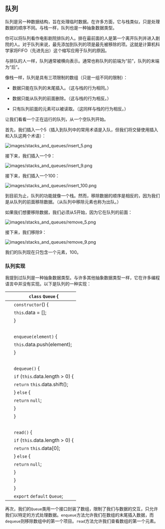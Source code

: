 ## 队列

队列是另一种数据结构，旨在处理临时数据。在许多方面，它与栈类似，只是处理数据的顺序不同。与栈一样，队列也是一种抽象数据类型。

你可以将队列看作电影剧院排队的人。排在最前面的人是第一个离开队列并进入剧院的人。对于队列来说，最先添加到队列的项是最先被移除的项。这就是计算机科学家将FIFO（先进先出）这个缩写应用于队列的原因。

与排队的人一样，队列通常被横向表示。通常也称队列的前端为“前”，队列的末端为“后”。

像栈一样，队列是具有三项限制的数组（只是一组不同的限制）：

+   数据只能在队列的末尾插入。（这与栈的行为相同。）

+   数据只能从队列的前面删除。（这与栈的行为相反。）

+   只有队列前面的元素可以被读取。（这同样与栈的行为相反。）

让我们看看一个正在运行的队列，从一个空队列开始。

首先，我们插入一个5（插入到队列中的常用术语是入队，但我们将交替使用插入和入队这两个术语）：

![images/stacks_and_queues/insert_5.png](images/stacks_and_queues/insert_5.png)

接下来，我们插入一个9：

![images/stacks_and_queues/insert_9.png](images/stacks_and_queues/insert_9.png)

接下来，我们插入一个100：

![images/stacks_and_queues/insert_100.png](images/stacks_and_queues/insert_100.png)

到目前为止，队列的功能就像一个栈。然而，移除数据的顺序是相反的，因为我们是从队列的前面移除数据。（从队列中移除元素也称为出队。）

如果我们想要移除数据，我们必须从5开始，因为它在队列的前面：

![images/stacks_and_queues/remove_5.png](images/stacks_and_queues/remove_5.png)

接下来，我们移除9：

![images/stacks_and_queues/remove_9.png](images/stacks_and_queues/remove_9.png)

我们的队列现在只包含一个元素，100。

### 队列实现

我提到过队列是一种抽象数据类型。与许多其他抽象数据类型一样，它在许多编程语言中并没有实现。以下是队列的一种实现：

| ​  | ​`class`​ `Queue` { |
| --- | --- |
| ​  | ​`constructor`​() { |
| ​  | ​`this`.data = []; |
| ​  | } |
| ​  |  |
| ​  | `enqueue(element)` { |
| ​  | ​`this`.data.push(element); |
| ​  | } |
| ​  |  |
| ​  | `dequeue()` { |
| ​  | ​`if`​ (`this`.data.length > 0) { |
| ​  | ​`return`​ ​`this`.data.shift(); |
| ​  | } ​`else`​ { |
| ​  | ​`return`​ ​`null`​; |
| ​  | } |
| ​  | } |
| ​  |  |
| ​  | `read()` { |
| ​  | ​`if`​ (`this`.data.length > 0) { |
| ​  | ​`return`​ ​`this`.data[0]; |
| ​  | } ​`else`​ { |
| ​  | ​`return`​ ​`null`​; |
| ​  | } |
| ​  | } |
| ​  | } |
| ​  | ​`export`​ ​`default`​ `Queue`; |

再次，我们的`Queue`类用一个接口封装了数组，限制了我们与数据的交互，只允许我们以特定的方式处理数据。`enqueue`方法允许我们在数组的末尾插入数据，而`dequeue`则移除数组中的第一个项目。`read`方法允许我们查看数组的第一个元素。

